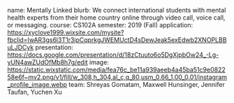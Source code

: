 name: Mentally Linked
blurb: We connect international students with mental health experts from their home country online through video call, voice call, or messaging. 
course: CS102A
semester: 2019 (Fall)
application: https://xyclove1999.wixsite.com/mysite?fbclid=IwAR3gs6l3T1r3ipCqprkgJWEMUctD4sDewJeak5exEdwb2XNOPLBBuLJDCyk
presentation:  https://docs.google.com/presentation/d/18zCtuuto6o5DgXjpbOw24_-Lg-yUN4awZUdOfMb8h7g/edit
image: https://static.wixstatic.com/media/fea76c_be11a939aeeb4a45ba51c9e082258e6f~mv2.png/v1/fill/w_308,h_304,al_c,q_80,usm_0.66_1.00_0.01/instagram_profile_image.webp
team: Shreyas Gomatam, Maxwell Hunsinger, Jennifer Taufan, Yuchen Xu
